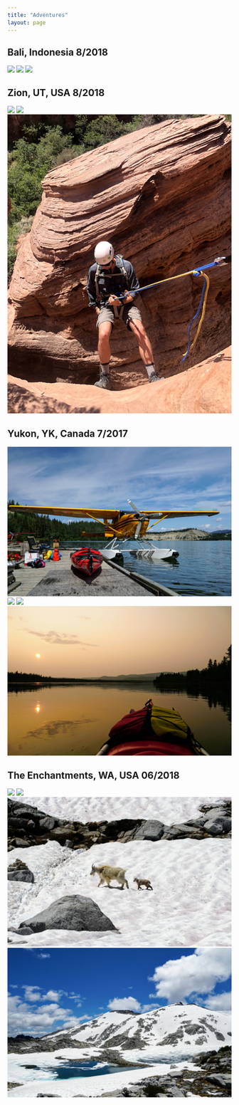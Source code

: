 ```yaml
---
title: "Adventures"
layout: page
---
```


## Bali, Indonesia 8/2018

![](2018/bali/DSC_0220.JPG)
![](2018/bali/DSC_0234.JPG)
![](2018/bali/DSC_0383.JPG)

## Zion, UT, USA 8/2018

![](2018/zion/DSC_0154.JPG)
![](2018/zion/DSC_0007.JPG)
![](2018/zion/IMG_7776.JPG)

## Yukon, YK, Canada 7/2017

![](2018/yukon/DSC00544.JPG)
![](2018/yukon/DSC00951.JPG)
![](2018/yukon/DSC00686.JPG)
![](2018/yukon/DSC00990.JPG)

## The Enchantments, WA, USA 06/2018

![](2018/enchantments/DSC00224.JPG)
![](2018/enchantments/DSC00305.JPG)
![](2018/enchantments/DSC00374.JPG)
![](2018/enchantments/DSC00367.JPG)